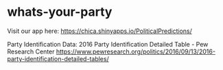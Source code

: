 # whats-your-party

Visit our app here:
https://chica.shinyapps.io/PoliticalPredictions/

Party Identification Data:
2016 Party Identification Detailed Table - Pew Research Center
https://www.pewresearch.org/politics/2016/09/13/2016-party-identification-detailed-tables/

